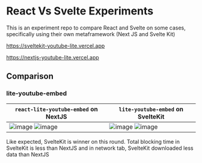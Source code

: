 # React Vs Svelte Experiments

This is an experiment repo to compare React and Svelte on some cases, specifically using their own metaframework (Next JS and Svelte Kit)

https://sveltekit-youtube-lite.vercel.app

https://nextjs-youtube-lite.vercel.app

## Comparison

### lite-youtube-embed

| `react-lite-youtube-embed` on NextJS |  `lite-youtube-embed` on SvelteKit |
|---|---|
![image](https://user-images.githubusercontent.com/25606110/152260248-01939116-9a87-429c-9794-5e0764f54ad1.png) ![image](https://user-images.githubusercontent.com/25606110/152260296-8f5cb1c3-8ed5-4c78-b96d-e51d9b8a31a4.png) | ![image](https://user-images.githubusercontent.com/25606110/152294857-a4143d90-14a2-422e-9bcf-91743e070079.png) ![image](https://user-images.githubusercontent.com/25606110/152260277-2d929116-d1ee-4a59-ad39-a12968048718.png)

Like expected, SvelteKit is winner on this round. Total blocking time in SvelteKit is less than NextJS and in network tab, SvelteKit downloaded less data than NextJS
